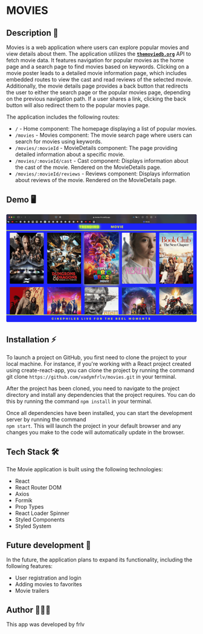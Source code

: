 # MOVIES

## Description 📑

Movies is a web application where users can explore popular movies and view details about them. The
application utilizes the [<b>`themoviedb.org`</b>](https://www.themoviedb.org) API to fetch movie
data. It features navigation for popular movies as the home page and a search page to find movies
based on keywords. Clicking on a movie poster leads to a detailed movie information page, which
includes embedded routes to view the cast and read reviews of the selected movie. Additionally, the
movie details page provides a back button that redirects the user to either the search page or the
popular movies page, depending on the previous navigation path. If a user shares a link, clicking
the back button will also redirect them to the popular movies page.

The application includes the following routes:

- `/` - Home component: The homepage displaying a list of popular movies.
- `/movies` - Movies component: The movie search page where users can search for movies using
  keywords.
- `/movies/:movieId` - MovieDetails component: The page providing detailed information about a
  specific movie.
- `/movies/:movieId/cast` - Cast component: Displays information about the cast of the movie.
  Rendered on the MovieDetails page.
- `/movies/:movieId/reviews` - Reviews component: Displays information about reviews of the movie.
  Rendered on the MovieDetails page.

## Demo 🖥

![Demo](https://raw.githubusercontent.com/vadymfrlv/storage/main/demos/movies/movies-demo.gif)

## Installation ⚡️

To launch a project on GitHub, you first need to clone the project to your local machine. For
instance, if you're working with a React project created using create-react-app, you can clone the
project by running the command git clone `https://github.com/vadymfrlv/movies.git` in your terminal.

After the project has been cloned, you need to navigate to the project directory and install any
dependencies that the project requires. You can do this by running the command `npm install` in your
terminal.

Once all dependencies have been installed, you can start the development server by running the
command <br> `npm start`. This will launch the project in your default browser and any changes you
make to the code will automatically update in the browser.

## Tech Stack 🛠

The Movie application is built using the following technologies:

- React
- React Router DOM
- Axios
- Formik
- Prop Types
- React Loader Spinner
- Styled Components
- Styled System

## Future development 🚀

In the future, the application plans to expand its functionality, including the following features:

- User registration and login
- Adding movies to favorites
- Movie trailers

## Author 👨🏻‍💻

This app was developed by frlv
